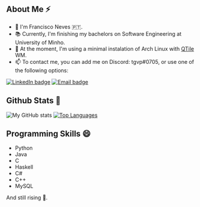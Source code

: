 ## About Me ⚡
- 👋 I'm Francisco Neves 🇵🇹.
- 📚 Currently, I'm finishing my bachelors on Software Engineering at University of Minho.
- 🐧 At the moment, I'm using a minimal instalation of Arch Linux with [QTile](https://github.com/qtile/qtile) WM.
- 📫 To contact me, you can add me on Discord: tgvp#0705, or use one of the following options:

[![LinkedIn badge](https://img.shields.io/badge/-franl08-black?style=for-the-badge&logo=linkedin)](https://www.linkedin.com/in/franl08/)
[![Email badge](https://img.shields.io/badge/-franeves08-c71610?style=for-the-badge&logo=Gmail&logoColor=black)](mailto:franeves08@gmail.com)

## Github Stats 👀
![My GitHub stats](https://github-readme-stats.vercel.app/api?username=franl08&count_private=true&show_icons=true&theme=tokyonight&hide_border=true)
[![Top Languages](https://github-readme-stats.vercel.app/api/top-langs/?username=franl08&layout=compact&theme=tokyonight&hide_border=true)](https://github.com/anuraghazra/github-readme-stats)

## Programming Skills 😄
- Python
- Java
- C
- Haskell
- C\#
- C++
- MySQL

And still rising 👀.
